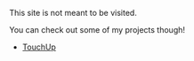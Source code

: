 This site is not meant to be visited.

You can check out some of my projects though!
- [TouchUp](https://purple-ic.github.io/touchup)
